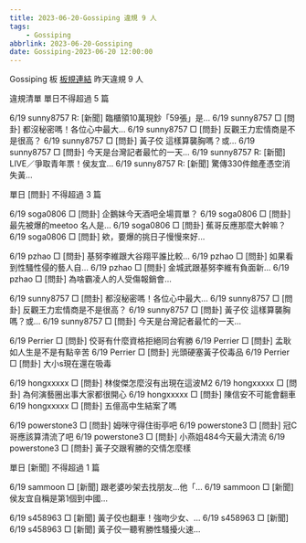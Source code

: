 ```yaml
---
title: 2023-06-20-Gossiping 違規 9 人
tags:
    - Gossiping
abbrlink: 2023-06-20-Gossiping
date: Gossiping-2023-06-20 12:00:00
---
```

Gossiping 板 [板規連結](https://www.ptt.cc/bbs/Gossiping/M.1637425085.A.07D.html)
昨天違規 9 人
<!-- more -->

違規清單
單日不得超過 5 篇

6/19 sunny8757 R: [新聞] 臨櫃領10萬現鈔「59張」是…
6/19 sunny8757 □ [問卦] 都沒秘密嗎！各位心中最大…
6/19 sunny8757 □ [問卦] 反觀王力宏情商是不是很高？
6/19 sunny8757 □ [問卦] 黃子佼 這樣算襲胸嗎？或…
6/19 sunny8757 □ [問卦] 今天是台灣記者最忙的一天…
6/19 sunny8757 R: [新聞] LIVE／爭取青年票！侯友宜…
6/19 sunny8757 R: [新聞] 驚傳330件館產憑空消失黃…

單日 [問卦] 不得超過 3 篇

6/19 soga0806 □ [問卦] 企鵝妹今天酒吧全場買單？
6/19 soga0806 □ [問卦] 最先被爆的meetoo 名人是…
6/19 soga0806 □ [問卦] 蕉哥反應那麼大幹嘛？
6/19 soga0806 □ [問卦] 欸，要爆的挑日子慢慢來好…

6/19 pzhao □ [問卦] 基努李維跟大谷翔平誰比較…
6/19 pzhao □ [問卦] 如果看到性騷性侵的藝人自…
6/19 pzhao □ [問卦] 金城武跟基努李維有負面新…
6/19 pzhao □ [問卦] 為啥霸凌人的人受傷報銷會…

6/19 sunny8757 □ [問卦] 都沒秘密嗎！各位心中最大…
6/19 sunny8757 □ [問卦] 反觀王力宏情商是不是很高？
6/19 sunny8757 □ [問卦] 黃子佼 這樣算襲胸嗎？或…
6/19 sunny8757 □ [問卦] 今天是台灣記者最忙的一天…

6/19 Perrier □ [問卦] 佼哥有什麼資格拒絕同台宥勝
6/19 Perrier □ [問卦] 孟耿如人生是不是有點辛苦
6/19 Perrier □ [問卦] 光頭硬塞黃子佼毒品
6/19 Perrier □ [問卦] 大小s現在還在吸毒

6/19 hongxxxxx □ [問卦] 林俊傑怎麼沒有出現在這波M2
6/19 hongxxxxx □ [問卦] 為何演藝圈出事大家都很開心
6/19 hongxxxxx □ [問卦] 陳信安不可能會翻車
6/19 hongxxxxx □ [問卦] 五億高中生結案了嗎

6/19 powerstone3 □ [問卦] 姆咪守得住街亭吧
6/19 powerstone3 □ [問卦] 冠C哥應該算清流了吧
6/19 powerstone3 □ [問卦] 小燕姐484今天最大清流
6/19 powerstone3 □ [問卦] 黃子交跟宥勝的交情怎麼樣

單日 [新聞] 不得超過 1 篇

6/19 sammoon □ [新聞] 跟老婆吵架去找朋友…他「…
6/19 sammoon □ [新聞] 侯友宜自稱是第1個到中國…

6/19 s458963 □ [新聞] 黃子佼也翻車！強吻少女、…
6/19 s458963 □ [新聞]
6/19 s458963 □ [新聞] 黃子佼一聽宥勝性騷擾火速…